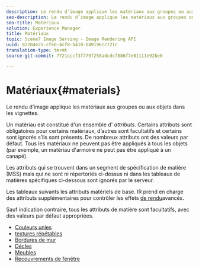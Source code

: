 ```yaml
---
description: Le rendu d’image applique les matériaux aux groupes ou aux objets dans les vignettes.
seo-description: Le rendu d’image applique les matériaux aux groupes ou aux objets dans les vignettes.
seo-title: Matériaux
solution: Experience Manager
title: Matériaux
topic: Scene7 Image Serving - Image Rendering API
uuid: 82284e25-cfe0-4cf8-b410-b49196cc721c
translation-type: tm+mt
source-git-commit: 7721cccf3f779f258adcdcf886f7e01111e92be0

---
```



# Matériaux{#materials}

Le rendu d’image applique les matériaux aux groupes ou aux objets dans les vignettes.

Un matériau est constitué d&#39;un ensemble d&#39; *attributs*. Certains attributs sont obligatoires pour certains matériaux, d’autres sont facultatifs et certains sont ignorés s’ils sont présents. De nombreux attributs ont des valeurs par défaut. Tous les matériaux ne peuvent pas être appliqués à tous les objets (par exemple, un matériau d&#39;armoire ne peut pas être appliqué à un canapé).

Les attributs qui se trouvent dans un segment de spécification de matière (MSS) mais qui ne sont ni répertoriés ci-dessus ni dans les tableaux de matières spécifiques ci-dessous sont ignorés par le serveur.

Les tableaux suivants  les attributs matériels de base. IR prend en charge des attributs supplémentaires pour contrôler les effets [de rendu](../../../../../../ir-api/http-protocol/image-rendering-api-ref/c-ir-http-protocol-ref/c-ir-http-protocol-syntax-and-features/c-ir-advanced-render-effects/c-ir-advanced-render-effects.md#concept-bf8b6d8460244b9cacc7f4a3df4c5281)avancés.

Sauf indication contraire, tous les attributs de matière sont facultatifs, avec des valeurs par défaut appropriées.

* [Couleurs unies](r-ir-solid-colors.md)
* [textures répétables](r-ir-repeatable-textures.md)
* [Bordures de mur](r-ir-wall-borders.md)
* [Décles](r-ir-decals.md)
* [Meubles](r-ir-cabinets.md)
* [Recouvrements de fenêtre](r-ir-window-coverings.md)
